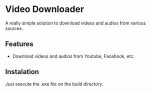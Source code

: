 
# Video Downloader

A really simple solution to download videos and audios from various sources.


## Features

- Download videos and audios from Youtube, Facebook, etc.


## Instalation

Just execute the .exe file on the build directory.
